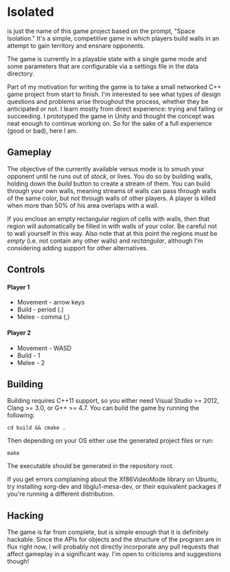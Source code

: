 # Isolated
is just the name of this game project based on the prompt, "Space Isolation."
It's a simple, competitive game in which players build walls in an attempt to
gain territory and ensnare opponents.

The game is currently in a playable state with a single game mode and some
parameters that are configurable via a settings file in the data directory.

Part of my motivation for writing the game is to take a small networked C++ game
project from start to finish. I'm interested to see what types of design
questions and problems arise throughout the process, whether they be anticipated
or not. I learn mostly from direct experience: trying and failing or succeeding.
I prototyped the game in Unity and thought the concept was neat enough to
continue working on. So for the sake of a full experience (good or bad), here I
am.

## Gameplay
The objective of the currently available versus mode is to smush your opponent
until he runs out of *stock*, or lives. You do so by building walls,
holding down the *build* button to create a stream of them. You can build
through your own walls, meaning streams of walls can pass through walls of the
same color, but not through walls of other players. A player is killed when
more than 50% of his area overlaps with a wall.

If you enclose an empty rectangular region of cells with walls, then that
region will automatically be filled in with walls of your color. Be careful
not to wall yourself in this way. Also note that at this point the regions
must be *empty* (i.e. not contain any other walls) and *rectangular*,
although I'm considering adding support for other alternatives.

## Controls
#### Player 1
* Movement - arrow keys
* Build - period (.)
* Melee - comma (,)

#### Player 2
* Movement - WASD
* Build - 1
* Melee - 2

## Building
Building requires C++11 support, so you either need Visual Studio >= 2012,
Clang >= 3.0, or G++ >= 4.7.
You can build the game by running the following:
	
	cd build && cmake .

Then depending on your OS either use the generated project files or run:

	make

The executable should be generated in the repository root.

If you get errors complaining about the Xf86VideoMode library on Ubuntu,
try installing xorg-dev and libglu1-mesa-dev, or their equivalent packages
if you're running a different distribution.

## Hacking
The game is far from complete, but is simple enough that it is definitely
hackable. Since the APIs for objects and the structure of the program are
in flux right now, I will probably not directly incorporate any pull
requests that affect gameplay in a significant way. I'm open to criticisms
and suggestions though!
